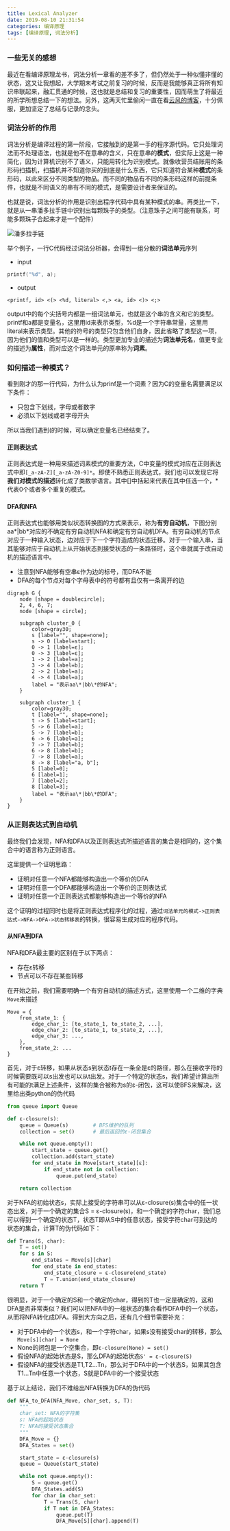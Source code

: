 ```yaml
---
title: Lexical Analyzer
date: 2019-08-10 21:31:54
categories: 编译原理
tags: [编译原理, 词法分析]
---
```


### 一些无关的感想
最近在看编译原理龙书，词法分析一章看的差不多了，但仍然处于一种似懂非懂的状态，这又让我想起，大学期末考试之前复习的时候，反而是我能够真正将所有知识串联起来，融汇贯通的时候，这也就是总结和复习的重要性，因而萌生了将最近的所学所想总结一下的想法。另外，这两天忙里偷闲一直在看[云风的博客](https://blog.codingnow.com/)，十分佩服，更加坚定了总结与记录的念头。

### 词法分析的作用
词法分析是编译过程的第一阶段，它接触到的是第一手的程序源代码。它只处理词法而不处理语法，也就是他不在意串的含义，只在意串的**模式**，但实际上这是一种简化，因为计算机识别不了语义，只能用转化为识别模式。就像收营员结账用的条形码扫描机，扫描机并不知道你买的到底是什么东西，它只知道符合某种**模式**的条形码，以此来区分不同类型的物品。而不同的物品有不同的条形码这样的前提条件，也就是不同语义的串有不同的模式，是需要设计者来保证的。

也就是说，词法分析的作用是识别出程序代码中具有某种模式的串。再类比一下，就是从一串潘多拉手链中识别出每颗珠子的类型。（注意珠子之间可能有联系，可能多颗珠子合起来才是一个配件）

<!-- more -->

![潘多拉手链](pandora.jpg)

举个例子，一行C代码经过词法分析器，会得到一组分散的**词法单元**序列

- input
``` C
printf("%d", a);
```

- output
```
<printf, id> <(> <%d, literal> <,> <a, id> <)> <;>
```

output中的每个尖括号内都是一组词法单元，也就是这个串的含义和它的类型。printf和a都是变量名，这里用id来表示类型，%d是一个字符串常量，这里用literal来表示类型。其他的符号的类型只包含他们自身，因此省略了类型这一项，因为他们的值和类型可以是一样的。类型更加专业的描述为**词法单元名**，值更专业的描述为**属性**，而对应这个词法单元的原串称为**词素**。


### 如何描述一种模式？
看到刚才的那一行代码，为什么认为prinf是一个词素？因为C的变量名需要满足以下条件：
- 只包含下划线，字母或者数字
- 必须以下划线或者字母开头

所以当我们遇到(的时候，可以确定变量名已经结束了。

#### 正则表达式
正则表达式是一种用来描述词素模式的重要方法，C中变量的模式对应在正则表达式中即`[_a-zA-Z][_a-zA-Z0-9]*`。即使不熟悉正则表达式，我们也可以发现它将**我们对模式的描述**转化成了类数学语言。其中[]中括起来代表在其中任选一个，\*代表0个或者多个重复的模式。

#### DFA和NFA
正则表达式也能够用类似状态转换图的方式来表示，称为**有穷自动机**，下图分别aa*|bb*对应的不确定有穷自动机NFA和确定有穷自动机DFA。有穷自动机的节点对应于一种输入状态，边对应于下一个字符造成的状态迁移。对于一个输入串，当其能够对应于自动机上从开始状态到接受状态的一条路径时，这个串就属于改自动机的描述语言中。

- 注意到NFA能够有空串ε作为边的标号，而DFA不能
- DFA的每个节点对每个字母表中的符号都有且仅有一条离开的边

```graphviz
digraph G {
    node [shape = doublecircle];
    2, 4, 6, 7;
    node [shape = circle];

    subgraph cluster_0 {
        color=gray30;
        s [label="", shape=none];
        s -> 0 [label=start];
        0 -> 1 [label=ε];
        0 -> 3 [label=ε];
        1 -> 2 [label=a];
        3 -> 4 [label=b];
        2 -> 2 [label=a];
        4 -> 4 [label=a];
        label = "表示aa\*|bb\*的NFA";
    }

    subgraph cluster_1 {
        color=gray30;
        t [label="", shape=none];
        t -> 5 [label=start];
        5 -> 6 [label=a];
        5 -> 7 [label=b];
        6 -> 6 [label=a];
        7 -> 7 [label=b];
        6 -> 8 [label=b];
        7 -> 8 [label=a];
        8 -> 8 [label="a, b"];
        5 [label=0];
        6 [label=1];
        7 [label=2];
        8 [label=3];
        label = "表示aa\*|bb\*的DFA";
    }
}
```


### 从正则表达式到自动机

最终我们会发现，NFA和DFA以及正则表达式所描述语言的集合是相同的，这个集合中的语言称为正则语言。

这里提供一个证明思路：
- 证明对任意一个NFA都能够构造出一个等价的DFA
- 证明对任意一个DFA都能够构造出一个等价的正则表达式
- 证明对任意一个正则表达式都能够构造出一个等价的NFA

这个证明的过程同时也是将正则表达式程序化的过程，通过`词法单元的模式->正则表达式->NFA->DFA->状态转移表`的转换，很容易生成对应的程序代码。

#### 从NFA到DFA

NFA和DFA最主要的区别在于以下两点：
- 存在ε转移
- 节点可以不存在某些转移

在开始之前，我们需要明确一个有穷自动机的描述方式，这里使用一个二维的字典`Move`来描述
```
Move = {
    from_state_1: {
        edge_char_1: [to_state_1, to_state_2, ...],
        edge_char_2: [to_state_1, to_state_2, ...],
        edge_char_3: ...,
    },
    from_state_2: ...
}
```

首先，对于ε转移，如果从状态s到状态t存在一条全是ε的路径，那么在接收字符的时候需要既可以s出发也可以从t出发。对于一个特定的状态s，我们希望计算出所有可能的t满足上述条件，这样的集合被称为s的ε-闭包，这可以使BFS来解决，这里给出类python的伪代码
```python
from queue import Queue

def ε-closure(s):
    queue = Queue(s)        # BFS维护的队列
    collection = set()      # 最后返回的ε-闭包集合

    while not queue.empty():
        start_state = queue.get()
        collection.add(start_state)
        for end_state in Move[start_state][ε]:
            if end_state not in collection:
                queue.put(end_state)

    return collection
```


对于NFA的初始状态s，实际上接受的字符串可以从ε-closure(s)集合中的任一状态出发，对于一个确定的集合S = ε-closure(s)，和一个确定的字符char，我们总可以得到一个确定的状态T，状态T即从S中的任意状态，接受字符char可到达的状态的集合，计算T的伪代码如下：

```python
def Trans(S, char):
    T = set()
    for s in S:
        end_states = Move[s][char]
        for end_state in end_states:
            end_state_closure = ε-closure(end_state)
            T = T.union(end_state_closure)
    return T
```

很明显，对于一个确定的S和一个确定的char，得到的T也一定是确定的，这和DFA是否非常类似？我们可以把NFA中的一组状态的集合看作DFA中的一个状态，从而将NFA转化成DFA。得到大方向之后，还有几个细节需要补充：
- 对于DFA中的一个状态s，和一个字符char，如果s没有接受char的转移，那么`Move[s][char] = None`
- None的闭包是一个空集合，即`ε-closure(None) = set()`
- 假设NFA的起始状态是S，那么DFA的起始状态`S' = ε-closure(S)`
- 假设NFA的接受状态是T1,T2...Tn，那么对于DFA中的一个状态S，如果其包含T1...Tn中任意一个状态，S就是DFA中的一个接受状态

基于以上结论，我们不难给出NFA转换为DFA的伪代码
```python
def NFA_to_DFA(NFA_Move, char_set, s, T):
    """
    char_set: NFA的字符集
    s: NFA的起始状态
    T: NFA的接受状态集合
    """
    DFA_Move = {}
    DFA_States = set()

    start_state = ε-closure(s)
    queue = Queue(start_state)

    while not queue.empty():
        S = queue.get()
        DFA_States.add(S)
        for char in char_set:
            T = Trans(S, char)
            if T not in DFA_States:
                queue.put(T)
                DFA_Move[S][char].append(T)
```
